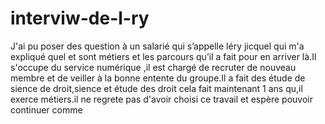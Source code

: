 # interviw-de-l-ry
J'ai pu poser des question à un salarié qui s’appelle léry jicquel qui m'a expliqué quel et sont métiers et les parcours qu’il a fait pour en arriver là.Il s'occupe du service numérique ,il est chargé de recruter de nouveau membre et de veiller à la bonne entente du groupe.Il a fait des étude de sience de droit,sience et étude des droit cela fait maintenant 1 ans qu,il exerce métiers.il ne regrete pas d'avoir choisi ce travail et espère pouvoir continuer comme  
